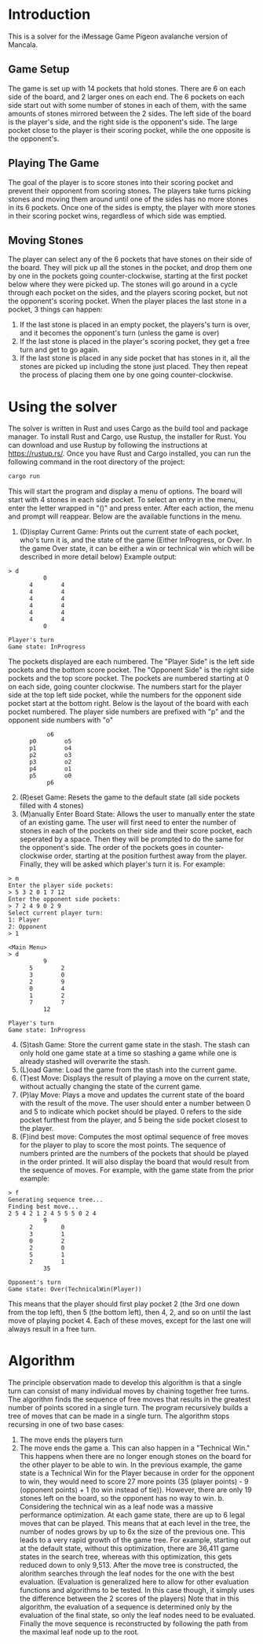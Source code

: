 # Introduction
This is a solver for the iMessage Game Pigeon avalanche version of Mancala.
## Game Setup
The game is set up with 14 pockets that hold stones.
There are 6 on each side of the board, and 2 larger ones on each end.
The 6 pockets on each side start out with some number of stones in each of them, with the same amounts of stones mirrored between the 2 sides.
The left side of the board is the player's side, and the right side is the opponent's side.
The large pocket close to the player is their scoring pocket, while the one opposite is the opponent's.
## Playing The Game
The goal of the player is to score stones into their scoring pocket and prevent their opponent from scoring stones.
The players take turns picking stones and moving them around until one of the sides has no more stones in its 6 pockets.
Once one of the sides is empty, the player with more stones in their scoring pocket wins, regardless of which side was emptied.
## Moving Stones
The player can select any of the 6 pockets that have stones on their side of the board.
They will pick up all the stones in the pocket, and drop them one by one in the pockets going counter-clockwise, starting at the first pocket below where they were picked up.
The stones will go around in a cycle through each pocket on the sides, and the players scoring pocket, but not the opponent's scoring pocket.
When the player places the last stone in a pocket, 3 things can happen:
1. If the last stone is placed in an empty pocket, the players's turn is over, and it becomes the opponent's turn (unless the game is over)
2. If the last stone is placed in the player's scoring pocket, they get a free turn and get to go again.
3. If the last stone is placed in any side pocket that has stones in it, all the stones are picked up including the stone just placed. They then repeat the process of placing them one by one going counter-clockwise.
# Using the solver
The solver is written in Rust and uses Cargo as the build tool and package manager.
To install Rust and Cargo, use Rustup, the installer for Rust.
You can download and use Rustup by following the instructions at https://rustup.rs/.
Once you have Rust and Cargo installed, you can run the following command in the root directory of the project:
```sh
cargo run
```
This will start the program and display a menu of options.
The board will start with 4 stones in each side pocket.
To select an entry in the menu, enter the letter wrapped in "()" and press enter.
After each action, the menu and prompt will reappear.
Below are the available functions in the menu.
1. (D)isplay Current Game: Prints out the current state of each pocket, who's turn it is, and the state of the game (Either InProgress, or Over. In the game Over state, it can be either a win or technical win which will be described in more detail below) Example output:
```
> d
          0
      4        4
      4        4
      4        4
      4        4
      4        4
      4        4
          0

Player's turn
Game state: InProgress
```
The pockets displayed are each numbered. The "Player Side" is the left side pockets and the bottom score pocket. The "Opponent Side" is the right side pockets and the top score pocket.
The pockets are numbered starting at 0 on each side, going counter clockwise.
The numbers start for the player side at the top left side pocket, while the numbers for the opponent side pocket start at the bottom right.
Below is the layout of the board with each pocket numbered. The player side numbers are prefixed with "p" and the opponent side numbers with "o"
```
           o6
      p0        o5
      p1        o4
      p2        o3
      p3        o2
      p4        o1
      p5        o0
           p6
```
2. (R)eset Game: Resets the game to the default state (all side pockets filled with 4 stones)
3. (M)anually Enter Board State: Allows the user to manually enter the state of an existing game. The user will first need to enter the number of stones in each of the pockets on their side and their score pocket, each seperated by a space. Then they will be prompted to do the same for the opponent's side. The order of the pockets goes in counter-clockwise order, starting at the position furthest away from the player. Finally, they will be asked which player's turn it is. For example:
```
> m
Enter the player side pockets:
> 5 3 2 0 1 7 12
Enter the opponent side pockets:
> 7 2 4 9 0 2 9
Select current player turn:
1: Player
2: Opponent
> 1

<Main Menu>
> d
          9
      5        2
      3        0
      2        9
      0        4
      1        2
      7        7
          12

Player's turn
Game state: InProgress
```
4. (S)tash Game: Store the current game state in the stash. The stash can only hold one game state at a time so stashing a game while one is already stashed will overwrite the stash.
5. (L)oad Game: Load the game from the stash into the current game.
6. (T)est Move: Displays the result of playing a move on the current state, without actually changing the state of the current game.
7. (P)lay Move: Plays a move and updates the current state of the board with the result of the move. The user should enter a number between 0 and 5 to indicate which pocket should be played. 0 refers to the side pocket furthest from the player, and 5 being the side pocket closest to the player.
8. (F)ind best move: Computes the most optimal sequence of free moves for the player to play to score the most points. The sequence of numbers printed are the numbers of the pockets that should be played in the order printed. It will also display the board that would result from the sequence of moves. For example, with the game state from the prior example:
```
> f
Generating sequence tree...
Finding best move...
2 5 4 2 1 2 4 5 5 5 0 2 4
          9
      2        0
      3        1
      0        2
      2        0
      5        1
      2        1
          35

Opponent's turn
Game state: Over(TechnicalWin(Player))
```
This means that the player should first play pocket 2 (the 3rd one down from the top left), then 5 (the bottom left), then 4, 2, and so on until the last move of playing pocket 4. Each of these moves, except for the last one will always result in a free turn.
# Algorithm
The principle observation made to develop this algorithm is that a single turn can consist of many individual moves by chaining together free turns.
The algorithm finds the sequence of free moves that results in the greatest number of points scored in a single turn.
The program recursively builds a tree of moves that can be made in a single turn.
The algorithm stops recursing in one of two base cases:
1. The move ends the players turn
2. The move ends the game
    a. This can also happen in a "Technical Win." This happens when there are no longer enough stones on the board for the other player to be able to win. In the previous example, the game state is a Technical Win for the Player because in order for the opponent to win, they would need to score 27 more points (35 (player points) - 9 (opponent points) + 1 (to win instead of tie)). However, there are only 19 stones left on the board, so the opponent has no way to win.
    b. Considering the technical win as a leaf node was a massive performance optimization. At each game state, there are up to 6 legal moves that can be played. This means that at each level in the tree, the number of nodes grows by up to 6x the size of the previous one. This leads to a very rapid growth of the game tree. For example, starting out at the default state, without this optimization, there are 36,411 game states in the search tree, whereas with this optimization, this gets reduced down to only 9,513.
After the move tree is constructed, the alorithm searches through the leaf nodes for the one with the best evaluation. (Evaluation is generalized here to allow for other evaluation functions and algorithms to be tested. In this case though, it simply uses the difference between the 2 scores of the players)
Note that in this algorithm, the evaluation of a sequence is determined only by the evaluation of the final state, so only the leaf nodes need to be evaluated.
Finally the move sequence is reconstructed by following the path from the maximal leaf node up to the root.
